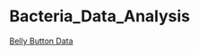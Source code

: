 # Bacteria_Data_Analysis

[Belly Button Data](https://cyber-wolfe.github.io/Bacteria_Data_Analysis/)

